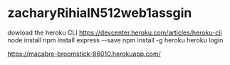 # zacharyRihiaIN512web1assgin

dowload the heroku CLI
https://devcenter.heroku.com/articles/heroku-cli
node install
npm install express --save
npm install -g heroku
heroku login

https://macabre-broomstick-86010.herokuapp.com/
